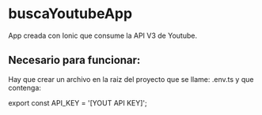 # buscaYoutubeApp
App creada con Ionic que consume la API V3 de Youtube.

## Necesario para funcionar:

Hay que crear un archivo en la raiz del proyecto que se llame: .env.ts
y que contenga:

export const API_KEY = '[YOUT API KEY]';
